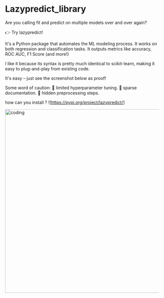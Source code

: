 # Lazypredict_library

Are you calling fit and predict on multiple models over and over again?

👉 Try lazypredict!

It's a Python package that automates the ML modeling process. It works on both regression and classification tasks. It outputs metrics like accuracy, ROC AUC, F1 Score (and more!)

I like it because its syntax is pretty much identical to scikit-learn, making it easy to plug-and-play from existing code.

It's easy – just see the screenshot below as proof!

Some word of caution:
🔎 limited hyperparameter tuning.
🔎 sparse documentation.
🔎 hidden preprocessing steps.

how can you install ?
![https://pypi.org/project/lazypredict/]



<img align="center" alt="coding" width="600" src="https://media-exp1.licdn.com/dms/image/C4E22AQGm8Fe0rCzjag/feedshare-shrink_800/0/1669121504984?e=2147483647&v=beta&t=NfeKHrvnQRHo_vU05Wz04yGkM9EmzvwI_tF9tHEOxhs">



